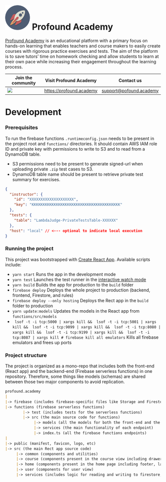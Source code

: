 # <img alt="Profound Academy logo" src="src/logo.svg" width="80"/> Profound Academy

[Profound Academy](https://profound.academy) is an educational platform with a primary focus on hands-on learning 
that enables teachers and course makers to easily create courses with rigorous practice exercises and tests. 
The aim of the platform is to save tutors’ time on homework checking 
and allow students to learn at their own pace while increasing their engagement throughout the learning process.


| Join the community                                                                                  | Visit Profound Academy   | Contact us                                                |
|-----------------------------------------------------------------------------------------------------|--------------------------|-----------------------------------------------------------|
| <a href="https://discord.gg/TTTEcu2Jju"><img src="https://i.imgur.com/YSRtCwE.png" width="180"></a> | https://profound.academy | [support@pofound.academy](mailto:support@pofound.academy) |




# Development

### Prerequisites
To run the firebase functions `.runtimeconfig.json` needs to be present in the project root and `functions/` directories.
It should contain AWS IAM role ID and private key with permissions to write to S3 and to read from a DynamoDB table.
* S3 permissions need to be present to generate signed-url when uploading private `.zip` test cases to S3.
* DynamoDB table name should be present to retrieve private test summary for exercises.
```json
{
  "instructor": {
    "id": "XXXXXXXXXXXXXXXXXXXX",
    "key": "KKKKKKKKKKKKKKKKKKKKKKKKKKKKKKKKKKKKKKKK"
  },
  "tests": {
    "table": "LambdaJudge-PrivateTestsTable-XXXXXX"
  },
  "host": "local" // <--- optional to indicate local execution
}
```

### Running the project
This project was bootstrapped with [Create React App](https://github.com/facebook/create-react-app).
Available scripts include:
* `yarn start` Runs the app in the development mode
* `yarn test` Launches the test runner in the [interactive watch mode](https://facebook.github.io/create-react-app/docs/running-tests)
* `yarn build` Builds the app for production to the `build` folder
* `firebase deploy` Deploys the whole project to production (backend, frontend, Firestore, and rules)
* `firebase deploy --only hosting` Deploys the Rect app in the `build` folder to production
* `yarn update:models` Updates the models in the React app from `functions/src/models`
* ` lsof -t -i tcp:5000 | xargs kill &&  lsof -t -i tcp:5001 | xargs kill &&  lsof -t -i tcp:9099 | xargs kill &&  lsof -t -i tcp:8080 | xargs kill &&  lsof -t -i tcp:9199 | xargs kill &&  lsof -t -i tcp:8087 | xargs kill # firebase kill all emulators` Kills all firebase emulators and frees up ports

### Project structure
The project is organized as a mono-repo that includes both the front-end (React app) and the backend-end (Firebase serverless functions)
in one repository. Therefore, some things like models (schemas) are shared between those two major components to avoid replication.

```markdown
profound.academy
|
|-> firebase (includes firebase-specific files like Storage and Firestore rules and Firestore indexes)
|-> functions (firebase serverless functions)
        |-> test (includes tests for the serverless functions)
        |-> src (the main source code for functions)
             |-> models (all the models for both the front-end and the backend)
             |-> services (the main functionality of each endpoint)
             |-> index.ts (all the firebase functions endpoints)
|
|-> public (manifest, favicon, logo, etc)
|-> src (the main Rect app source code)
     |-> common (components and utilities)
     |-> course (components present in the course view including drawers, editor, exercise, forum, ranking, etc)
     |-> home (components present in the home page including footer, landing page, etc)
     |-> user (components for user view)
     |-> services (includes logic for reading and writing to firestore, connecting to firebase functions, uploading to S3, etc)
```
